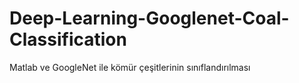 # Deep-Learning-Googlenet-Coal-Classification
Matlab ve GoogleNet ile kömür çeşitlerinin sınıflandırılması
